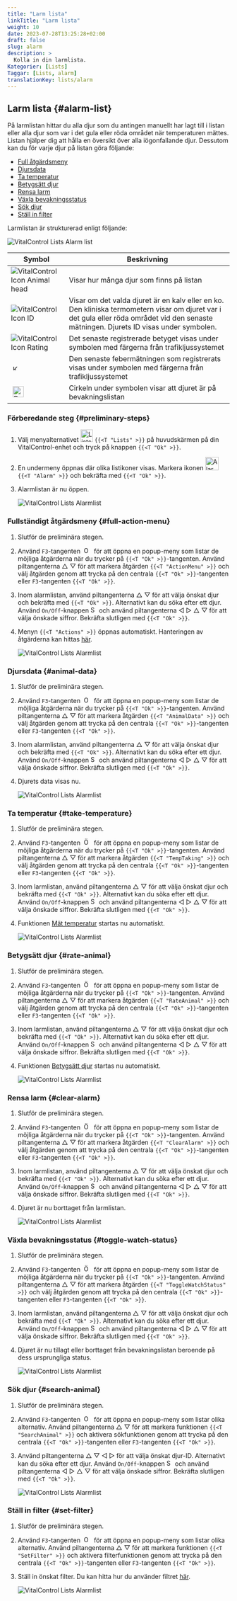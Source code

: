 ```yaml
---
title: "Larm lista"
linkTitle: "Larm lista"
weight: 10
date: 2023-07-28T13:25:28+02:00
draft: false
slug: alarm
description: >
  Kolla in din larmlista.
Kategorier: [Lists]
Taggar: [Lists, alarm]
translationKey: lists/alarm
---
```

## Larm lista {#alarm-list}

På larmlistan hittar du alla djur som du antingen manuellt har lagt till i listan eller alla djur som var i det gula eller röda området när temperaturen mättes. Listan hjälper dig att hålla en översikt över alla iögonfallande djur. Dessutom kan du för varje djur på listan göra följande:

- [Full åtgärdsmeny](#full-action-menu)
- [Djursdata](#animal-data)
- [Ta temperatur](#take-temperature)
- [Betygsätt djur](#rate-animal)
- [Rensa larm](#clear-alarm)
- [Växla bevakningsstatus](#toggle-watch-status)
- [Sök djur](#search-animal)
- [Ställ in filter](#set-filter)

Larmlistan är strukturerad enligt följande:

   ![VitalControl Lists Alarm list](../images/alarmstructure.png "Struktur av larmlistan")

|Symbol   | Beskrivning
|-------  |----
| ![VitalControl Icon Animal head](../images/kopf.png "Djurhuvud") | Visar hur många djur som finns på listan
| ![VitalControl Icon ID](../images/ID.png "ID") | Visar om det valda djuret är en kalv eller en ko. Den kliniska termometern visar om djuret var i det gula eller röda området vid den senaste mätningen. Djurets ID visas under symbolen.
| ![VitalControl Icon Rating](../images/auge.png "Ikon Betyg") | Det senaste registrerade betyget visas under symbolen med färgerna från trafikljussystemet
| &nbsp;<img src="/icons/actions/temperature.svg" width="12" align="bottom" alt="Kroppstemperatur" title="Kroppstemperatur" /> | Den senaste febermätningen som registrerats visas under symbolen med färgerna från trafikljussystemet
| &nbsp;<img src="/icons/actions/rating.svg" width="25" align="bottom" alt="Betyg av djur" title="Betyg" /> | Cirkeln under symbolen visar att djuret är på bevakningslistan

### Förberedande steg {#preliminary-steps}


1. Välj menyalternativet <img src="/icons/main/lists.svg" width="28" align="bottom" alt="Lists" /> `{{<T "Lists" >}}` på huvudskärmen på din VitalControl-enhet och tryck på knappen `{{<T "Ok" >}}`.

2. En undermeny öppnas där olika listikoner visas. Markera ikonen <img src="/icons/lists/alarmlist.svg" width="30" align="bottom" alt="Alarm" /> `{{<T "Alarm" >}}` och bekräfta med `{{<T "Ok" >}}`.

3. Alarmlistan är nu öppen.

   ![VitalControl Lists Alarmlist](../images/firststeps.png "Preliminary Steps")

### Fullständigt åtgärdsmeny {#full-action-menu}

1. Slutför de preliminära stegen.

2. Använd `F3`-tangenten &nbsp;<img src="/icons/footer/open-popup.svg" width="15" align="bottom" alt="Open popup" />&nbsp; för att öppna en popup-meny som listar de möjliga åtgärderna när du trycker på `{{<T "Ok" >}}`-tangenten. Använd piltangenterna △ ▽ för att markera åtgärden `{{<T "ActionMenu" >}}` och välj åtgärden genom att trycka på den centrala `{{<T "Ok" >}}`-tangenten eller `F3`-tangenten `{{<T "Ok" >}}`.

3. Inom alarmlistan, använd piltangenterna △ ▽ för att välja önskat djur och bekräfta med `{{<T "Ok" >}}`. Alternativt kan du söka efter ett djur. Använd `On/Off`-knappen <img src="/icons/footer/search.svg" width="15" align="bottom" alt="Search" /> och använd piltangenterna ◁ ▷ △ ▽ för att välja önskade siffror. Bekräfta slutligen med `{{<T "Ok" >}}`.

4. Menyn `{{<T "Actions" >}}` öppnas automatiskt. Hanteringen av åtgärderna kan hittas [här](/en/docs/actions/).

   ![VitalControl Lists Alarmlist](../images/actionmenu.png "Action menu")

### Djursdata {#animal-data}

1. Slutför de preliminära stegen.

2. Använd `F3`-tangenten &nbsp;<img src="/icons/footer/open-popup.svg" width="15" align="bottom" alt="Open popup" />&nbsp; för att öppna en popup-meny som listar de möjliga åtgärderna när du trycker på `{{<T "Ok" >}}`-tangenten. Använd piltangenterna △ ▽ för att markera åtgärden `{{<T "AnimalData" >}}` och välj åtgärden genom att trycka på den centrala `{{<T "Ok" >}}`-tangenten eller `F3`-tangenten `{{<T "Ok" >}}`.

3. Inom alarmlistan, använd piltangenterna △ ▽ för att välja önskat djur och bekräfta med `{{<T "Ok" >}}`. Alternativt kan du söka efter ett djur. Använd `On/Off`-knappen <img src="/icons/footer/search.svg" width="15" align="bottom" alt="Search" /> och använd piltangenterna ◁ ▷ △ ▽ för att välja önskade siffror. Bekräfta slutligen med `{{<T "Ok" >}}`.


4. Djurets data visas nu.

   ![VitalControl Lists Alarmlist](../images/animaldata.png "Djurets data")

### Ta temperatur {#take-temperature}

1. Slutför de preliminära stegen.

2. Använd `F3`-tangenten &nbsp;<img src="/icons/footer/open-popup.svg" width="15" align="bottom" alt="Öppna popup" />&nbsp; för att öppna en popup-meny som listar de möjliga åtgärderna när du trycker på `{{<T "Ok" >}}`-tangenten. Använd piltangenterna △ ▽ för att markera åtgärden `{{<T "TempTaking" >}}` och välj åtgärden genom att trycka på den centrala `{{<T "Ok" >}}`-tangenten eller `F3`-tangenten `{{<T "Ok" >}}`.

3. Inom larmlistan, använd piltangenterna △ ▽ för att välja önskat djur och bekräfta med `{{<T "Ok" >}}`. Alternativt kan du söka efter ett djur. Använd `On/Off`-knappen <img src="/icons/footer/search.svg" width="15" align="bottom" alt="Sök" /> och använd piltangenterna ◁ ▷ △ ▽ för att välja önskade siffror. Bekräfta slutligen med `{{<T "Ok" >}}`.

4. Funktionen [Mät temperatur](/en/docs/actions/measure-temperature/#measure-fever) startas nu automatiskt.

   ![VitalControl Lists Alarmlist](../images/temperature.png "Ta temperatur")

### Betygsätt djur {#rate-animal}

1. Slutför de preliminära stegen.

2. Använd `F3`-tangenten &nbsp;<img src="/icons/footer/open-popup.svg" width="15" align="bottom" alt="Öppna popup" />&nbsp; för att öppna en popup-meny som listar de möjliga åtgärderna när du trycker på `{{<T "Ok" >}}`-tangenten. Använd piltangenterna △ ▽ för att markera åtgärden `{{<T "RateAnimal" >}}` och välj åtgärden genom att trycka på den centrala `{{<T "Ok" >}}`-tangenten eller `F3`-tangenten `{{<T "Ok" >}}`.

3. Inom larmlistan, använd piltangenterna △ ▽ för att välja önskat djur och bekräfta med `{{<T "Ok" >}}`. Alternativt kan du söka efter ett djur. Använd `On/Off`-knappen <img src="/icons/footer/search.svg" width="15" align="bottom" alt="Sök" /> och använd piltangenterna ◁ ▷ △ ▽ för att välja önskade siffror. Bekräfta slutligen med `{{<T "Ok" >}}`.

4. Funktionen [Betygsätt djur](/en/docs/actions/rating/#rate-your-animals) startas nu automatiskt.


   ![VitalControl Lists Alarmlist](../images/rateanimal.png "Betygsätt djur")

### Rensa larm {#clear-alarm}

1. Slutför de preliminära stegen.

2. Använd `F3`-tangenten &nbsp;<img src="/icons/footer/open-popup.svg" width="15" align="bottom" alt="Öppna popup" />&nbsp; för att öppna en popup-meny som listar de möjliga åtgärderna när du trycker på `{{<T "Ok" >}}`-tangenten. Använd piltangenterna △ ▽ för att markera åtgärden `{{<T "ClearAlarm" >}}` och välj åtgärden genom att trycka på den centrala `{{<T "Ok" >}}`-tangenten eller `F3`-tangenten `{{<T "Ok" >}}`.

3. Inom larmlistan, använd piltangenterna △ ▽ för att välja önskat djur och bekräfta med `{{<T "Ok" >}}`. Alternativt kan du söka efter ett djur. Använd `On/Off`-knappen <img src="/icons/footer/search.svg" width="15" align="bottom" alt="Sök" /> och använd piltangenterna ◁ ▷ △ ▽ för att välja önskade siffror. Bekräfta slutligen med `{{<T "Ok" >}}`.

4. Djuret är nu borttaget från larmlistan.

   ![VitalControl Lists Alarmlist](../images/clearalarm.png "Rensa larm")

### Växla bevakningsstatus {#toggle-watch-status}

1. Slutför de preliminära stegen.

2. Använd `F3`-tangenten &nbsp;<img src="/icons/footer/open-popup.svg" width="15" align="bottom" alt="Öppna popup" />&nbsp; för att öppna en popup-meny som listar de möjliga åtgärderna när du trycker på `{{<T "Ok" >}}`-tangenten. Använd piltangenterna △ ▽ för att markera åtgärden `{{<T "ToggleWatchStatus" >}}` och välj åtgärden genom att trycka på den centrala `{{<T "Ok" >}}`-tangenten eller `F3`-tangenten `{{<T "Ok" >}}`.

3. Inom larmlistan, använd piltangenterna △ ▽ för att välja önskat djur och bekräfta med `{{<T "Ok" >}}`. Alternativt kan du söka efter ett djur. Använd `On/Off`-knappen <img src="/icons/footer/search.svg" width="15" align="bottom" alt="Sök" /> och använd piltangenterna ◁ ▷ △ ▽ för att välja önskade siffror. Bekräfta slutligen med `{{<T "Ok" >}}`.

4. Djuret är nu tillagt eller borttaget från bevakningslistan beroende på dess ursprungliga status.

   ![VitalControl Lists Alarmlist](../images/watchlist.png "Växla bevakningsstatus")

### Sök djur {#search-animal}


1. Slutför de preliminära stegen.

2. Använd `F3`-tangenten &nbsp;<img src="/icons/footer/open-popup.svg" width="15" align="bottom" alt="Open popup" />&nbsp; för att öppna en popup-meny som listar olika alternativ. Använd piltangenterna △ ▽ för att markera funktionen `{{<T "SearchAnimal" >}}` och aktivera sökfunktionen genom att trycka på den centrala `{{<T "Ok" >}}`-tangenten eller `F3`-tangenten `{{<T "Ok" >}}`.

3. Använd piltangenterna △ ▽ ◁ ▷ för att välja önskat djur-ID. Alternativt kan du söka efter ett djur. Använd `On/Off`-knappen <img src="/icons/footer/search.svg" width="15" align="bottom" alt="Search" /> och använd piltangenterna ◁ ▷ △ ▽ för att välja önskade siffror. Bekräfta slutligen med `{{<T "Ok" >}}`.

   ![VitalControl Lists Alarmlist](../images/searchanimal.png "Search animal")

### Ställ in filter {#set-filter}

1. Slutför de preliminära stegen.

2. Använd `F3`-tangenten &nbsp;<img src="/icons/footer/open-popup.svg" width="15" align="bottom" alt="Open popup" />&nbsp; för att öppna en popup-meny som listar olika alternativ. Använd piltangenterna △ ▽ för att markera funktionen `{{<T "SetFilter" >}}` och aktivera filterfunktionen genom att trycka på den centrala `{{<T "Ok" >}}`-tangenten eller `F3`-tangenten `{{<T "Ok" >}}`.

3. Ställ in önskat filter. Du kan hitta hur du använder filtret [här](../../filter/#applying-filters).

   ![VitalControl Lists Alarmlist](../images/setfilter.png "Set filter")

